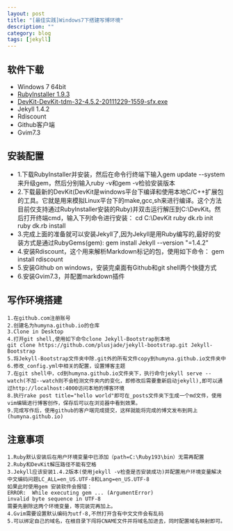 ```yaml
---
layout: post
title: "[最佳实践]Windows7下搭建写博环境"
description: ""
category: blog
tags: [jekyll]
---
```



## 软件下载
- Windows 7 64bit
- [RubyInstaller 1.9.3](http://rubyforge.org/frs/download.php/76054/rubyinstaller-1.9.3-p194.exe)
- [DevKit-DevKit-tdm-32-4.5.2-20111229-1559-sfx.exe](https://github.com/oneclick/rubyinstaller/downloads/)
- Jekyll 1.4.2
- Rdiscount
- Github客户端
- Gvim7.3

## 安装配置
- 1.下载RubyInstaller并安装，然后在命令行终端下输入gem update --system来升级gem，然后分别输入ruby -v和gem -v检验安装版本
- 2.下载最新的DevKit(DevKit是windows平台下编译和使用本地C/C++扩展包的工具。它就是用来模拟Linux平台下的make,gcc,sh来进行编译。这个方法目前仅支持通过RubyInstaller安装的Ruby)并双击运行解压到C:\DevKit。然后打开终端cmd，输入下列命令进行安装：
    cd C:\DevKit
    ruby dk.rb init
    ruby dk.rb install
- 3.完成上面的准备就可以安装Jekyll了,因为Jekyll是用Ruby编写的,最好的安装方式是通过RubyGems(gem):
    gem install Jekyll --version "=1.4.2"
- 4.安装Rdiscount，这个用来解析Markdown标记的包，使用如下命令：
    gem install rdiscount
- 5.安装Github on windows，安装完桌面有Github和git shell两个快捷方式
- 6.安装Gvim7.3，并配置markdown插件

## 写作环境搭建
    1.在github.com注册账号
    2.创建名为humyna.github.io的仓库
    3.Clone in Desktop
    4.打开git shell,使用如下命令clone Jekyll-Bootstrap到本地
    git clone https://github.com/plusjade/jekyll-bootstrap.git Jekyll-Bootstrap
    5.将Jekyll-Bootstrap文件夹中除.git外的所有文件copy到humyna.github.io文件夹中
    6.修改_config.yml中相关的配置，设置博客主题
    7.在git shell中，cd到humyna.github.io文件夹下，执行命令jekyll serve --watch(不加--watch则不会检测文件夹内的变化，即修改后需要重新启动jekyll),即可以通过http://localhost:4000访问本地的博客环境
    8.执行rake post title="hello world"即可在_posts文件夹下生成一个md文件，使用vim编辑进行博客创作，保存后可以在浏览器中看到效果。
    9.完成写作后，使用github的客户端完成提交，这样就能将完成的博文发布到网上(humyna.github.io)

## 注意事项
    1.Ruby默认安装后在用户环境变量中已添加（path=C:\Ruby193\bin）无需再配置
    2.Ruby和DevKit解压路径不能有空格
    3.Jekyll应该安装1.4.2版本(使用jekyll -v检查是否安装成功)并配置用户环境变量解决中文编码问题LC_ALL=en_US.UTF-8和Lang=en_US.UTF-8
    如果此时使用gem 安装软件会报错：
    ERROR:  While executing gem ... (ArgumentError)
    invalid byte sequence in UTF-8
    需要先删除这两个环境变量，等完装完再加上。
    4.Gvim需要设置默认编码为utf-8,不然打开含有中文文件会有乱码
    5.可以绑定自己的域名，在根目录下闯将CNAME文件并将域名加进去，同时配置域名映射即可。
